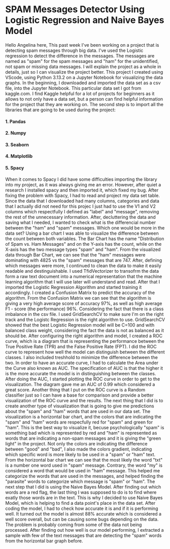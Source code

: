# SPAM Messages Detector Using Logistic Regression and Naive Bayes Model
Hello Angelina here,
This past week I've been working on a project that is detecting spam messages through big data. I've used the Logistic regression to detect the difference in the messages. The messages are named as "spam" for the spam messages and "ham" for the unidentified, not spam or missing data messages. 
I will explain the project as a whole in details, just so I can visualize the project better. 
This project I created using VScode, using Python 3.13.2 on a Jupyter Notebook for visualizing the data graphs. 
In the beginning, I downloaded and imported the data set as a csv file, into the Jupyter Notebook. 
This particular data set I got from kaggle.com. I find Kaggle helpful for a lot of projects for beginners as it allows to not only have a data set, but a person can find helpful information for the project that they are working on. 
The second step is to import all the libraries that are going to be used during the project: 
#### 1. Pandas
#### 2. Numpy 
#### 3. Seaborn
#### 4. Matplotlib
#### 5. Spacy
When it comes to Spacy I did have some difficulties importing the library into my project, as it was always giving me an error. However, after quiet a research I installed spacy and then imported it, which fixed my bug. 
After fixing the problem with Spacy, I had to read and project my data set table. 
Since the data that I downloaded had many columns, categories and data that I actually did not need for this projec I just had to use the V1 and V2 columns which respectfully I defined as "label" and "message", removing the rest of the unnecessary information. 
After, decluttering the data and saving what I needed, I wanted to check what is the differencial number between the "ham" and "spam" messages. Which one would be more in the data set? 
Using a bar chart I was able to visualize the difference between the count between both variables. The Bar Chart has the name "Distribution of Spam vs. Ham Messages" and on the Y-axis has the count, while on the X-axis has the two message types "spam" and "ham". 
From the visualized data through Bar Chart, we can see that the "ham" messages were dominating with 4825 vs the "spam" messages that are 747. 
After, defining which messages were more, I continued to clean the data to make it easily readable and destinguishable. 
I used TfidVectorizer to transofrm the data form a raw text document into a numerical representation that the machine learning algorithm that I will use later will understand and read. 
After that I imported the Logistic Regression Algorithm and started training it accordingly. 
I created a Confusion Matrix to predict the accuracy of the algorithm. 
From the Confusion Matrix we can see that the algorithm is giving a very high average score of accuracy 97%, as well as high average F1 - score (the performance) 96%. Considering the fact that there is a class imbalance in the csv file. 
I used GridSearchCV to make sure I'm on the right track and the Logistc Regression is the right algorithm to use. GridSearchCV showed that the best Logistic Regression model will be C=100 and with balanced class weight, considering the fact the data is not as balanced as it should be. 
After configuring the right algorithm and model, I created a ROC curve, which is a diagram that is representing the performance between the True Positive Rate (TPR) and the False Positive Rate (FPT). 
I did the ROC curve to represent how well the model can distinguish between the different classes. I also included treshhold to minimize the difference between the two. 
In order to have an accurate curve, I had to calculate the Area under the Curve also known as AUC. The specification of AUC is that the higher it is the more accurate the model is in distinguishing between the classes. After doing the AUC, I started plotting the ROC curve in order to get to the visualization. The diagram gave me an AUC of 0.99 which considered a great score. 
Another thing that I put on the ROC curve is a Random classifier just so I can have a base for comparison and provide a better visualization of the ROC curve and the results. 
The next thing that I did is to create another type of visualization that is going to give me predictions about the "spam" and "ham" words that are used in our data set. 
The visualization is a horizontal bar chart, and the colors that are indicating the "spam" and "ham" words are respecfully red for "spam" and green for "ham". This is the best way to visualize it, becuse psychologically "spam" is something bad which is represented by red and "ham" is represented as words that are indicating a non-spam messages and it is giving the "green light" in the project. 
Not only the colors are indicating the difference between "good" and "bad", I also made the colors gradient, indicating which specific word is more likely to be used in a "spam" or "ham" text. 
From the horizontal bar chart we can see that the most likely the word "txt" is a number one word used in "spam" message. Contrary, the word "my" is considered a word that would be used in "ham" message. 
This helped me categorize the words that are used in the messages, and helped finding the "parasite" words to categorize which message is "spam" or "ham". 
The next step that I did is using the Naive Bayes Model. 
After finding out which words are a red flag, the last thing I was supposed to do is to find where exatly those words are in the text. This is why I decided to use Naive Bayes Model, which is helping to find a data point's place in the data set. 
After coding the model, I had to check how accurate it is and if it is performing well. It turned out the model is almost 88% accurate which is considered a well score overall, but can be causing some bugs depending on the data. The problem is probably coming from some of the data not being processed.
After finding out how well is our model performing, I extracted a sample with few of the text messages that are detecting the "spam" words from the horizontal bar graph before.

